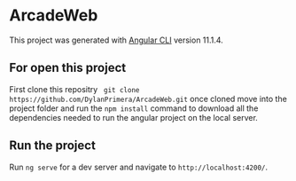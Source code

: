 # ArcadeWeb

This project was generated with [Angular CLI](https://github.com/angular/angular-cli) version 11.1.4.

## For open this project
First clone this repositry ``` git clone https://github.com/DylanPrimera/ArcadeWeb.git``` 
once cloned move into the project folder and run the  ```npm install``` command to download all the dependencies needed to run the angular project on the local server.

## Run the project
Run `ng serve` for a dev server and navigate to `http://localhost:4200/`.


